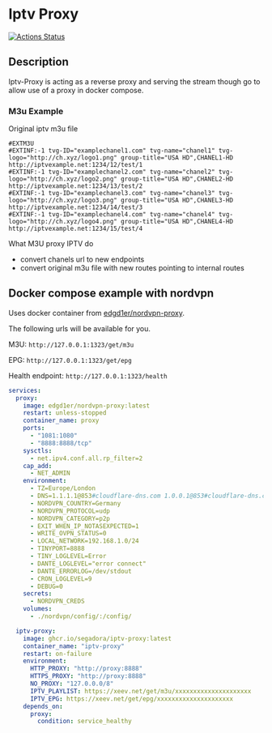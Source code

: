 # Iptv Proxy

[![Actions Status](https://github.com/segadora/iptv-proxy/workflows/CI/badge.svg)](https://github.com/segadora/iptv-proxy/actions?query=workflow%3ACI)

## Description

Iptv-Proxy is acting as a reverse proxy and serving the stream though go to allow use of a proxy in docker compose.

### M3u Example

Original iptv m3u file

```m3u
#EXTM3U
#EXTINF:-1 tvg-ID="examplechanel1.com" tvg-name="chanel1" tvg-logo="http://ch.xyz/logo1.png" group-title="USA HD",CHANEL1-HD
http://iptvexample.net:1234/12/test/1
#EXTINF:-1 tvg-ID="examplechanel2.com" tvg-name="chanel2" tvg-logo="http://ch.xyz/logo2.png" group-title="USA HD",CHANEL2-HD
http://iptvexample.net:1234/13/test/2
#EXTINF:-1 tvg-ID="examplechanel3.com" tvg-name="chanel3" tvg-logo="http://ch.xyz/logo3.png" group-title="USA HD",CHANEL3-HD
http://iptvexample.net:1234/14/test/3
#EXTINF:-1 tvg-ID="examplechanel4.com" tvg-name="chanel4" tvg-logo="http://ch.xyz/logo4.png" group-title="USA HD",CHANEL4-HD
http://iptvexample.net:1234/15/test/4
```

What M3U proxy IPTV do
 - convert chanels url to new endpoints
 - convert original m3u file with new routes pointing to internal routes

## Docker compose example with nordvpn

Uses docker container from [edgd1er/nordvpn-proxy](https://github.com/edgd1er/nordvpn-proxy).

The following urls will be available for you.

M3U: `http://127.0.0.1:1323/get/m3u`

EPG: `http://127.0.0.1:1323/get/epg`

Health endpoint: `http://127.0.0.1:1323/health`

```yaml
services:
  proxy:
    image: edgd1er/nordvpn-proxy:latest
    restart: unless-stopped
    container_name: proxy
    ports:
      - "1081:1080"
      - "8888:8888/tcp"
    sysctls:
      - net.ipv4.conf.all.rp_filter=2
    cap_add:
      - NET_ADMIN
    environment:
      - TZ=Europe/London
      - DNS=1.1.1.1@853#cloudflare-dns.com 1.0.0.1@853#cloudflare-dns.com
      - NORDVPN_COUNTRY=Germany
      - NORDVPN_PROTOCOL=udp
      - NORDVPN_CATEGORY=p2p
      - EXIT_WHEN_IP_NOTASEXPECTED=1
      - WRITE_OVPN_STATUS=0
      - LOCAL_NETWORK=192.168.1.0/24
      - TINYPORT=8888
      - TINY_LOGLEVEL=Error
      - DANTE_LOGLEVEL="error connect"
      - DANTE_ERRORLOG=/dev/stdout
      - CRON_LOGLEVEL=9
      - DEBUG=0
    secrets:
      - NORDVPN_CREDS
    volumes:
      - ./nordvpn/config/:/config/

  iptv-proxy:
    image: ghcr.io/segadora/iptv-proxy:latest
    container_name: "iptv-proxy"
    restart: on-failure
    environment:
      HTTP_PROXY: "http://proxy:8888"
      HTTPS_PROXY: "http://proxy:8888"
      NO_PROXY: "127.0.0.0/8"
      IPTV_PLAYLIST: https://xeev.net/get/m3u/xxxxxxxxxxxxxxxxxxxxx
      IPTV_EPG: https://xeev.net/get/epg/xxxxxxxxxxxxxxxxxxxxx
    depends_on:
      proxy:
        condition: service_healthy
```
